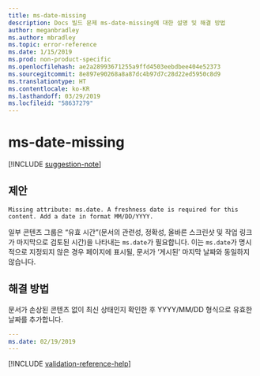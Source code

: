 ```yaml
---
title: ms-date-missing
description: Docs 빌드 문제 ms-date-missing에 대한 설명 및 해결 방법
author: meganbradley
ms.author: mbradley
ms.topic: error-reference
ms.date: 1/15/2019
ms.prod: non-product-specific
ms.openlocfilehash: ae2a28993671255a9ffd4503eebdbee404e52373
ms.sourcegitcommit: 8e897e90268a8a87dc4b97d7c28d22ed5950c8d9
ms.translationtype: HT
ms.contentlocale: ko-KR
ms.lasthandoff: 03/29/2019
ms.locfileid: "58637279"
---
```

# <a name="ms-date-missing"></a>ms-date-missing

[!INCLUDE [suggestion-note](includes/suggestion-note.md)]

## <a name="suggestion"></a>제안

`Missing attribute: ms.date. A freshness date is required for this content. Add a date in format MM/DD/YYYY.`

일부 콘텐츠 그룹은 “유효 시간”(문서의 관련성, 정확성, 올바른 스크린샷 및 작업 링크가 마지막으로 검토된 시간)을 나타내는 `ms.date`가 필요합니다. 이는 `ms.date`가 명시적으로 지정되지 않은 경우 페이지에 표시될, 문서가 ‘게시된’ 마지막 날짜와 동일하지 않습니다.

## <a name="resolution"></a>해결 방법

문서가 손상된 콘텐츠 없이 최신 상태인지 확인한 후 YYYY/MM/DD 형식으로 유효한 날짜를 추가합니다.

```yml
---
ms.date: 02/19/2019
---
```

<!--make sure to add this file to your includes folder and verify the path-->
[!INCLUDE [validation-reference-help](includes/validation-reference-help.md)]
